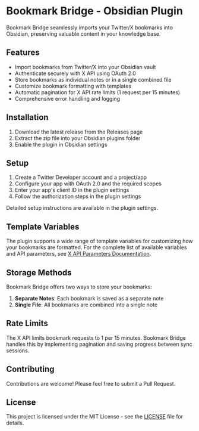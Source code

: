 # Bookmark Bridge - Obsidian Plugin

Bookmark Bridge seamlessly imports your Twitter/X bookmarks into Obsidian, preserving valuable content in your knowledge base.

## Features

- Import bookmarks from Twitter/X into your Obsidian vault
- Authenticate securely with X API using OAuth 2.0
- Store bookmarks as individual notes or in a single combined file
- Customize bookmark formatting with templates
- Automatic pagination for X API rate limits (1 request per 15 minutes)
- Comprehensive error handling and logging

## Installation

1. Download the latest release from the Releases page
2. Extract the zip file into your Obsidian plugins folder
3. Enable the plugin in Obsidian settings

## Setup

1. Create a Twitter Developer account and a project/app
2. Configure your app with OAuth 2.0 and the required scopes
3. Enter your app's client ID in the plugin settings
4. Follow the authorization steps in the plugin settings

Detailed setup instructions are available in the plugin settings.

## Template Variables

The plugin supports a wide range of template variables for customizing how your bookmarks are formatted. For the complete list of available variables and API parameters, see [X API Parameters Documentation](docs/x-api-parameters.md).

## Storage Methods

Bookmark Bridge offers two ways to store your bookmarks:

1. **Separate Notes**: Each bookmark is saved as a separate note
2. **Single File**: All bookmarks are combined into a single note

## Rate Limits

The X API limits bookmark requests to 1 per 15 minutes. Bookmark Bridge handles this by implementing pagination and saving progress between sync sessions.

## Contributing

Contributions are welcome! Please feel free to submit a Pull Request.

## License

This project is licensed under the MIT License - see the [LICENSE](LICENSE.md) file for details.
